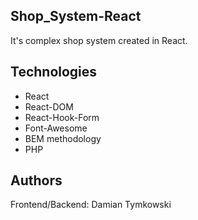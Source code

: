## Shop_System-React
It's complex shop system created in React.  
## Technologies
- React  
- React-DOM  
- React-Hook-Form  
- Font-Awesome  
- BEM methodology  
- PHP  
## Authors
Frontend/Backend: Damian Tymkowski
